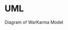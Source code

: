 UML
===
<script type="text/javascript" src="https://www.draw.io/embed.js?s=arrows"></script>

Diagram of WarKarma Model
